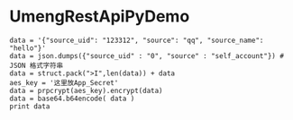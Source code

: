 # UmengRestApiPyDemo


    data = '{"source_uid": "123312", "source": "qq", "source_name": "hello"}'
    data = json.dumps({"source_uid" : "0", "source" : "self_account"}) # JSON 格式字符串
    data = struct.pack(">I",len(data)) + data
    aes_key = '这里放App_Secret'
    data = prpcrypt(aes_key).encrypt(data)
    data = base64.b64encode( data )
    print data
 
